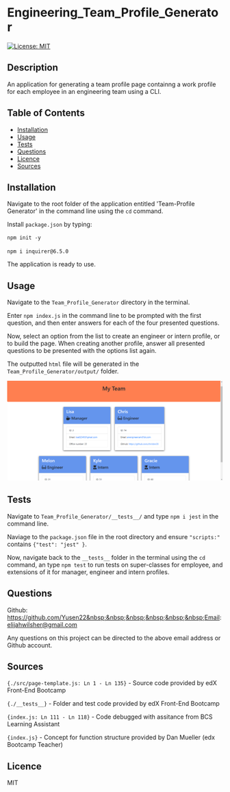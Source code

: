 # Engineering_Team_Profile_Generator

  [![License: MIT](https://img.shields.io/badge/License-MIT-yellow.svg)](https://opensource.org/licenses/MIT)

## Description 
An application for generating a team profile page containng a work profile for each employee in an engineering team using a CLI.

## Table of Contents

- [Installation](#installation)
- [Usage](#usage)
- [Tests](#tests)
- [Questions](#questions)
- [Licence](#licence)
- [Sources](#sources)

## Installation
 
Navigate to the root folder of the application entitled 'Team-Profile Generator' in the command line using the `cd` command.

Install `package.json` by typing:
```
npm init -y 

npm i inquirer@6.5.0 
```

The application is ready to use.

## Usage

Navigate to the `Team_Profile_Generator` directory in the terminal. 

Enter `npm index.js` in the command line to be prompted with the first question, and then enter answers for each of the four presented questions.

Now, select an option from the list to create an engineer or intern profile, or to build the page. When creating another profile, answer all presented questions to be presented with the options list again. 

The outputted `html` file will be generated in the `Team_Profile_Generator/output/` folder.


![Screenshot of application](./assets/Screenshot_20230226_141533.png)



## Tests

Navigate to `Team_Profile_Generator/__tests__/` and type `npm i jest` in the command line. 

Naviage to the `package.json` file in the root directory and ensure `"scripts:"` contains `{"test": "jest" }`.

Now, navigate back to the `__tests__` folder in the terminal using the `cd` command, an type `npm test` to run tests on super-classes for employee, and extensions of it for manager, engineer and intern profiles. 

## Questions

Github: https://github.com/Yusen22&nbsp;&nbsp;&nbsp;&nbsp;&nbsp;&nbsp;Email: elijahwilsher@gmail.com

Any questions on this project can be directed to the above email address or Github account.

## Sources

`{./src/page-template.js: Ln 1 - Ln 135}` - Source code provided by edX Front-End Bootcamp

`{./__tests__}` - Folder and test code provided by edX Front-End Bootcamp

`{index.js: Ln 111 - Ln 118}` - Code debugged with assitance from BCS Learning Assistant

`{index.js}` - Concept for function structure provided by Dan Mueller (edx Bootcamp Teacher)



## Licence

MIT
